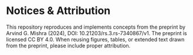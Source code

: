 # Notices & Attribution

This repository reproduces and implements concepts from the preprint by Arvind G. Mishra (2024), DOI: 10.21203/rs.3.rs-7340867/v1. The preprint is licensed CC BY 4.0. When reusing figures, tables, or extended text drawn from the preprint, please include proper attribution.
